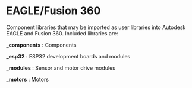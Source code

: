 # EAGLE/Fusion 360

Component libraries that may be imported as user libraries into Autodesk EAGLE and Fusion 360. Included libraries are:

**_components**
: Components

**_esp32**
: ESP32 development boards and modules

**_modules** 
: Sensor and motor drive modules

**_motors**
: Motors
